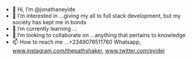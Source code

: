 - 👋 Hi, I’m @jonathaneyide
- 👀 I’m interested in ...giving my all to full stack development, but my society has kept me in bonds  
- 🌱 I’m currently learning ...<html>
- 💞️ I’m looking to collaborate on ...anything that pertains to knowledge
- 📫 How to reach me ...+2349078511780 Whatsapp, www.instagram.com/thepathshaker,  www.twitter.com/eyidej

<!---
jonathaneyide/jonathaneyide is a ✨ special ✨ repository because its `README.md` (this file) appears on your GitHub profile.
You can click the Preview link to take a look at your changes.
--->
